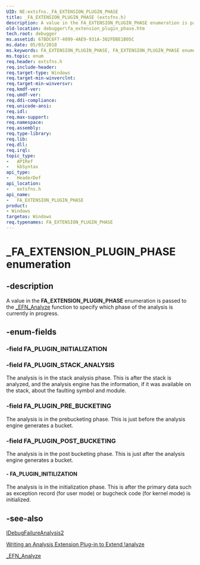 ```yaml
---
UID: NE:extsfns._FA_EXTENSION_PLUGIN_PHASE
title: _FA_EXTENSION_PLUGIN_PHASE (extsfns.h)
description: A value in the FA_EXTENSION_PLUGIN_PHASE enumeration is passed to the _EFN_Analyze function to specify which phase of the analysis is currently in progress.
old-location: debugger\fa_extension_plugin_phase.htm
tech.root: debugger
ms.assetid: 67BDC6F7-4099-4AE9-931A-302FDBE1B05C
ms.date: 05/03/2018
ms.keywords: FA_EXTENSION_PLUGIN_PHASE, FA_EXTENSION_PLUGIN_PHASE enumeration [Windows Debugging], FA_PLUGIN_INITILIZATION, FA_PLUGIN_POST_BUCKETING, FA_PLUGIN_PRE_BUCKETING, FA_PLUGIN_STACK_ANALYSIS, _FA_EXTENSION_PLUGIN_PHASE, debugger.fa_extension_plugin_phase, extsfns/FA_EXTENSION_PLUGIN_PHASE, extsfns/FA_PLUGIN_INITILIZATION, extsfns/FA_PLUGIN_POST_BUCKETING, extsfns/FA_PLUGIN_PRE_BUCKETING, extsfns/FA_PLUGIN_STACK_ANALYSIS
ms.topic: enum
req.header: extsfns.h
req.include-header: 
req.target-type: Windows
req.target-min-winverclnt: 
req.target-min-winversvr: 
req.kmdf-ver: 
req.umdf-ver: 
req.ddi-compliance: 
req.unicode-ansi: 
req.idl: 
req.max-support: 
req.namespace: 
req.assembly: 
req.type-library: 
req.lib: 
req.dll: 
req.irql: 
topic_type:
-	APIRef
-	kbSyntax
api_type:
-	HeaderDef
api_location:
-	extsfns.h
api_name:
-	FA_EXTENSION_PLUGIN_PHASE
product:
- Windows
targetos: Windows
req.typenames: FA_EXTENSION_PLUGIN_PHASE
---
```


# _FA_EXTENSION_PLUGIN_PHASE enumeration


## -description


A value in the <b>FA_EXTENSION_PLUGIN_PHASE</b> enumeration is passed to the <a href="https://msdn.microsoft.com/library/windows/hardware/jj983432">_EFN_Analyze</a> function to specify which phase of the analysis is currently in progress.


## -enum-fields




### -field FA_PLUGIN_INITIALIZATION


### -field FA_PLUGIN_STACK_ANALYSIS

The analysis is in the stack analysis phase. This is after the stack is analyzed, and
    the analysis engine has the information, if it was available on the stack, about the faulting symbol and
     module.


### -field FA_PLUGIN_PRE_BUCKETING

The analysis is in the prebucketing phase. This is just before the analysis engine generates a bucket.


### -field FA_PLUGIN_POST_BUCKETING

The analysis is in the post bucketing phase. This is just after the analysis engine generates a bucket.


#### - FA_PLUGIN_INITILIZATION

The analysis is in the initialization phase. This is after the primary data such as
    exception record (for user mode) or  bugcheck code (for kernel
     mode) is initialized.


## -see-also




<a href="https://msdn.microsoft.com/library/windows/hardware/jj983405">IDebugFailureAnalysis2</a>



<a href="https://msdn.microsoft.com/7648F789-85D5-4247-90DD-2EAA43543483">Writing an Analysis Extension Plug-in to Extend !analyze</a>



<a href="https://msdn.microsoft.com/library/windows/hardware/jj983432">_EFN_Analyze</a>
 

 

